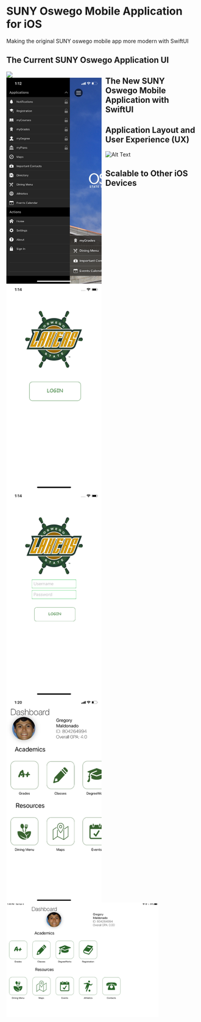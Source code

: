 # SUNY Oswego Mobile Application for iOS 
Making the original SUNY oswego mobile app more modern with SwiftUI 
 
## The Current SUNY Oswego Application UI

<img src = "https://github.com/gmaldona/OSU-App/blob/master/Media/OldUI1.PNG" width=250 style="float: left; margin-right: 10px;"/> <img src = "https://github.com/gmaldona/OSU-App/blob/master/Media/OldUI2.PNG" width=250 style="float: left; margin-right: 10px;"/> 

## The New SUNY Oswego Mobile Application with SwiftUI 

<img src = "https://github.com/gmaldona/OSU-App/blob/master/Media/Welcome.png" width=250 style="float: left; margin-right: 10px;"/> <img src = "https://github.com/gmaldona/OSU-App/blob/master/Media/Login.png" width=250 style="float: left; margin-right: 10px;"/> <img src = "https://github.com/gmaldona/OSU-App/blob/master/Media/Dashboard.PNG" width=250 style="float: left; margin-right: 10px;"/> 

## Application Layout and User Experience (UX)

![Alt Text](https://media.giphy.com/media/lqMKKUjAogGRKqTLc1/giphy.gif)

## Scalable to Other iOS Devices

<img src = "https://github.com/gmaldona/OSU-App/blob/master/Media/ipad.PNG" width=400 style="float: left; margin-right: 10px;"/>

